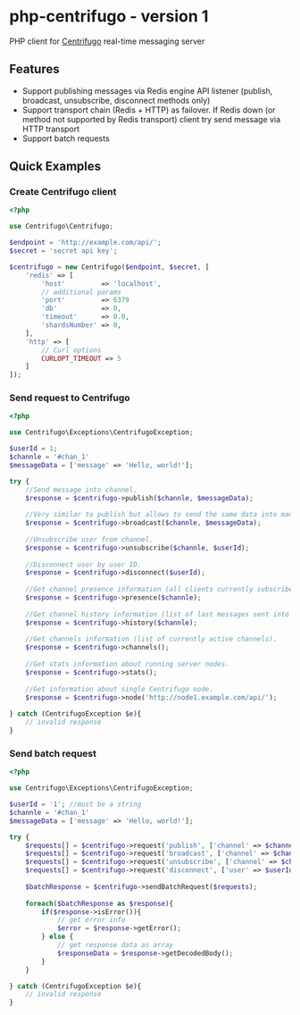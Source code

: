 # php-centrifugo - version 1

PHP client for [Centrifugo](https://github.com/centrifugal/centrifugo) real-time messaging server

## Features

* Support publishing messages via Redis engine API listener (publish, broadcast, unsubscribe, disconnect methods only)
* Support transport chain (Redis + HTTP) as failover. If Redis down (or method not supported by Redis transport) client try send message via HTTP transport
* Support batch requests

## Quick Examples

### Create Centrifugo client

```php
<?php

use Centrifugo\Centrifugo;

$endpoint = 'http://example.com/api/';
$secret = 'secret api key';

$centrifugo = new Centrifugo($endpoint, $secret, [
    'redis' => [
        'host'         => 'localhost',
        // additional params
        'port'         => 6379
        'db'           => 0,
        'timeout'      => 0.0,
        'shardsNumber' => 0,
    ],
    'http' => [
        // Curl options
        CURLOPT_TIMEOUT => 5
    ]
]);
```

### Send request to Centrifugo

```php
<?php

use Centrifugo\Exceptions\CentrifugoException;

$userId = 1;
$channle = '#chan_1'
$messageData = ['message' => 'Hello, world!'];

try {
    //Send message into channel.
    $response = $centrifugo->publish($channle, $messageData);
    
    //Very similar to publish but allows to send the same data into many channels.
    $response = $centrifugo->broadcast($channle, $messageData);
    
    //Unsubscribe user from channel.
    $response = $centrifugo->unsubscribe($channle, $userId);
    
    //Disconnect user by user ID.
    $response = $centrifugo->disconnect($userId);
    
    //Get channel presence information (all clients currently subscribed on this channel).
    $response = $centrifugo->presence($channle);
    
    //Get channel history information (list of last messages sent into channel).
    $response = $centrifugo->history($channle);
    
    //Get channels information (list of currently active channels).
    $response = $centrifugo->channels();
    
    //Get stats information about running server nodes.
    $response = $centrifugo->stats();
    
    //Get information about single Centrifugo node.
    $response = $centrifugo->node('http://node1.example.com/api/');
    
} catch (CentrifugoException $e){
    // invalid response
}
```

### Send batch request

```php
<?php

use Centrifugo\Exceptions\CentrifugoException;

$userId = '1'; //must be a string
$channle = '#chan_1'
$messageData = ['message' => 'Hello, world!'];

try {
    $requests[] = $centrifugo->request('publish', ['channel' => $channel, 'data' => $messageData]);
    $requests[] = $centrifugo->request('broadcast', ['channel' => $channel, 'data' => $messageData]);
    $requests[] = $centrifugo->request('unsubscribe', ['channel' => $channel, 'user' => $userId);
    $requests[] = $centrifugo->request('disconnect', ['user' => $userId]);
    
    $batchResponse = $centrifugo->sendBatchRequest($requests);
    
    foreach($batchResponse as $response){
        if($response->isError()){
            // get error info
            $error = $response->getError();
        } else {
            // get response data as array
            $responseData = $response->getDecodedBody();
        }
    }

} catch (CentrifugoException $e){
    // invalid response
}
```
